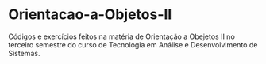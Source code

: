 # Orientacao-a-Objetos-II

Códigos e exercícios feitos na matéria de Orientação a Obejetos II no terceiro semestre do curso de Tecnologia em Análise e Desenvolvimento de Sistemas.
